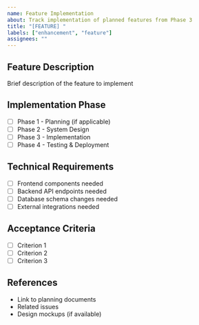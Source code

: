 ```yaml
---
name: Feature Implementation
about: Track implementation of planned features from Phase 3
title: "[FEATURE] "
labels: ["enhancement", "feature"]
assignees: ""
---
```


## Feature Description

Brief description of the feature to implement

## Implementation Phase

- [ ] Phase 1 - Planning (if applicable)
- [ ] Phase 2 - System Design
- [ ] Phase 3 - Implementation
- [ ] Phase 4 - Testing & Deployment

## Technical Requirements

- [ ] Frontend components needed
- [ ] Backend API endpoints needed
- [ ] Database schema changes needed
- [ ] External integrations needed

## Acceptance Criteria

- [ ] Criterion 1
- [ ] Criterion 2
- [ ] Criterion 3

## References

- Link to planning documents
- Related issues
- Design mockups (if available)
